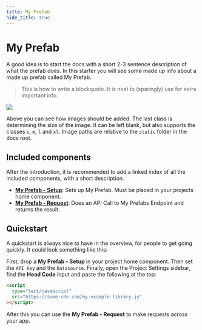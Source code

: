 ```yaml
---
title: My Prefab
hide_title: true
---
```


# My Prefab

A good idea is to start the docs with a short 2-3 sentence description of what the prefab does. In this starter you will see some made up info about a made up prefab called My Prefab.

> This is how to write a blockquote. It is neat to (sparingly) use for extra important info.

<div className="ndl-image-with-background">

![](/library/prefabs/my-prefab/thumb.png)

</div>

Above you can see how images should be added. The last class is determining the size of the image. It can be left blank, but also supports the classes `s`, `m`, `l` and `xl`. Image paths are relative to the `static` folder in the docs root.

## Included components

After the introduction, it is recommended to add a linked index of all the included components, with a short description.

- **[My Prefab - Setup](./components/setup-my-prefab/README.md)**: Sets up My Prefab. Must be placed in your projects home component.
- **[My Prefab - Request](./components/my-prefab-request/README.md)**: Does an API Call to My Prefabs Endpoint and returns the result.

## Quickstart

A quickstart is always nice to have in the overview, for people to get going quickly. It could look something like this:

First, drop a **My Prefab - Setup** in your project home component. Then set the `API Key` and the `Datasource`. Finally, open the Project Settings sidebar, find the **Head Code** input and paste the following at the top:

```html
<script
  type="text/javascript"
  src="https://some-cdn.com/my-example-library.js"
></script>
```

After this you can use the **My Prefab - Request** to make requests across your app.
